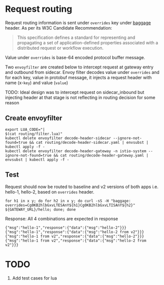 # Request routing

Request routing information is sent under `overrides` key under [baggage](https://www.w3.org/TR/baggage/) header. As per its W3C Candidate Recommendation:
> This specification defines a standard for representing and propagating a set of application-defined properties associated with a distributed request or workflow execution.


Value under `overrides` is base-64 encoded protocol buffer message.

Two `envoyfilter` are created below to intercept request at gateway entry and outbound from sidecar. Envoy filter decodes value under `overrides` and for each key, value in protobuf message, it injects a request header with name (x-`key`) and value (`value`)

TODO: Ideal design was to intercept request on sidecar_inbound but injecting header at that stage is not reflecting in routing decision for some reason

## Create envoyfilter

```
export LUA_CODE="|
$(cat routing/filter.lua)"
kubectl delete envoyfilter decode-header-sidecar --ignore-not-found=true && cat routing/decode-header-sidecar.yaml | envsubst | kubectl apply -f -
kubectl delete envoyfilter decode-header-gateway -n istio-system --ignore-not-found=true && cat routing/decode-header-gateway.yaml | envsubst | kubectl apply -f -
```

## Test
Request should now be routed to baseline and v2 versions of both apps i.e. hello-1, hello-2, based on `overrides` header.
```
for h1 in x y; do for h2 in x y; do curl -sS -H "baggage: overrides=Cg0KB2hlbGxvLTESAnY${h1}Cg0KB2hlbGxvLTISAnY${h2}" ${GATEWAY_URL}/hello; done; done
```
Response:
All 4 combinations are expected in response
```
{"msg":"hello-1","response":{"data":{"msg":"hello-2"}}}
{"msg":"hello-1","response":{"data":{"msg":"hello-2 from v2"}}}
{"msg":"hello-1 from v2","response":{"data":{"msg":"hello-2"}}}
{"msg":"hello-1 from v2","response":{"data":{"msg":"hello-2 from v2"}}}
```

# TODO
1. Add test cases for lua
